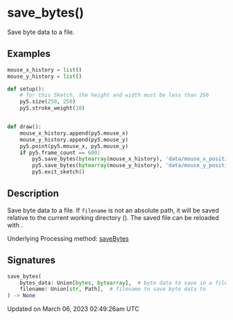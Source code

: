 # save_bytes()

Save byte data to a file.

## Examples

<div class="example-table">

<div class="example-row"><div class="example-cell-image">

</div><div class="example-cell-code">

```python
mouse_x_history = list()
mouse_y_history = list()

def setup():
    # for this Sketch, the height and width must be less than 256
    py5.size(250, 250)
    py5.stroke_weight(10)


def draw():
    mouse_x_history.append(py5.mouse_x)
    mouse_y_history.append(py5.mouse_y)
    py5.point(py5.mouse_x, py5.mouse_y)
    if py5.frame_count == 600:
        py5.save_bytes(bytearray(mouse_x_history), 'data/mouse_x_positions.dat')
        py5.save_bytes(bytearray(mouse_y_history), 'data/mouse_y_positions.dat')
        py5.exit_sketch()
```

</div></div>

</div>

## Description

Save byte data to a file. If `filename` is not an absolute path, it will be saved relative to the current working directory ([](sketch_sketch_path)). The saved file can be reloaded with [](sketch_load_bytes).

Underlying Processing method: [saveBytes](https://processing.org/reference/saveBytes_.html)

## Signatures

```python
save_bytes(
    bytes_data: Union[bytes, bytearray],  # byte data to save in a file
    filename: Union[str, Path],  # filename to save byte data to
) -> None
```

Updated on March 06, 2023 02:49:26am UTC

